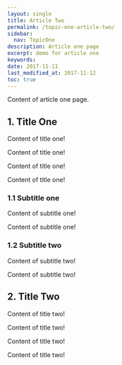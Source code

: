 ```yaml
---
layout: single
title: Article Two
permalink: /topic-one-article-two/
sidebar:
  nav: TopicOne
description: Article one page
excerpt: demo for article one
keywords: 
date: 2017-11-11
last_modified_at: 2017-11-12
toc: true
---
```


Content of article one page.

## 1. Title One

Content of title one!

Content of title one!

Content of title one!

Content of title one!

### 1.1 Subtitle one

Content of subtitle one!

Content of subtitle one!

### 1.2 Subtitle two

Content of subtitle two!

Content of subtitle two!

## 2. Title Two

Content of title two!

Content of title two!

Content of title two!

Content of title two!

